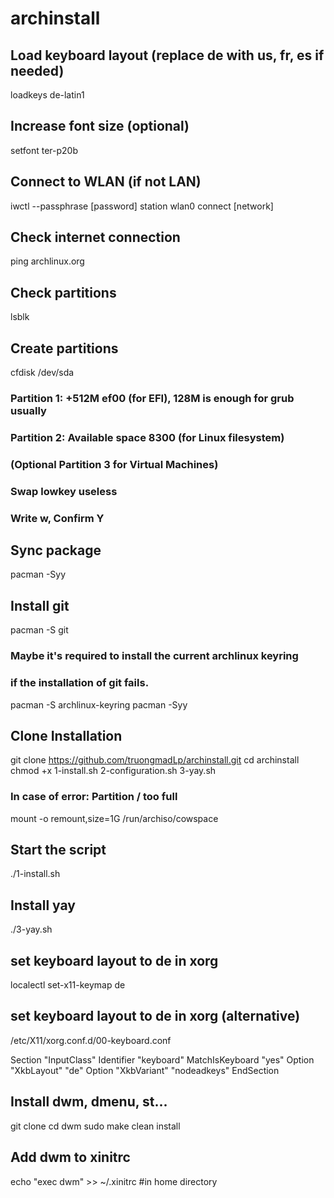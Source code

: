 # archinstall

## Load keyboard layout (replace de with us, fr, es if needed)
loadkeys de-latin1

## Increase font size (optional)
setfont ter-p20b

## Connect to WLAN (if not LAN)
iwctl --passphrase [password] station wlan0 connect [network]

## Check internet connection
ping archlinux.org

## Check partitions
lsblk

## Create partitions
cfdisk /dev/sda

### Partition 1: +512M ef00 (for EFI), 128M is enough for grub usually
### Partition 2: Available space 8300 (for Linux filesystem)
### (Optional Partition 3 for Virtual Machines)
### Swap lowkey useless
### Write w, Confirm Y

## Sync package
pacman -Syy

## Install git
pacman -S git

### Maybe it's required to install the current archlinux keyring
### if the installation of git fails.
pacman -S archlinux-keyring
pacman -Syy

## Clone Installation
git clone https://github.com/truongmadLp/archinstall.git
cd archinstall
chmod +x 1-install.sh 2-configuration.sh 3-yay.sh


### In case of error: Partition / too full
mount -o remount,size=1G /run/archiso/cowspace
## Start the script
./1-install.sh


## Install yay
./3-yay.sh

## set keyboard layout to de in xorg
localectl set-x11-keymap de

## set keyboard layout to de in xorg (alternative)
/etc/X11/xorg.conf.d/00-keyboard.conf

Section "InputClass"
        Identifier "keyboard"
        MatchIsKeyboard "yes"
        Option "XkbLayout" "de"
        Option "XkbVariant" "nodeadkeys"
EndSection

## Install dwm, dmenu, st...
git clone 
cd dwm
sudo make clean install

## Add dwm to xinitrc
echo "exec dwm" >> ~/.xinitrc #in home directory


